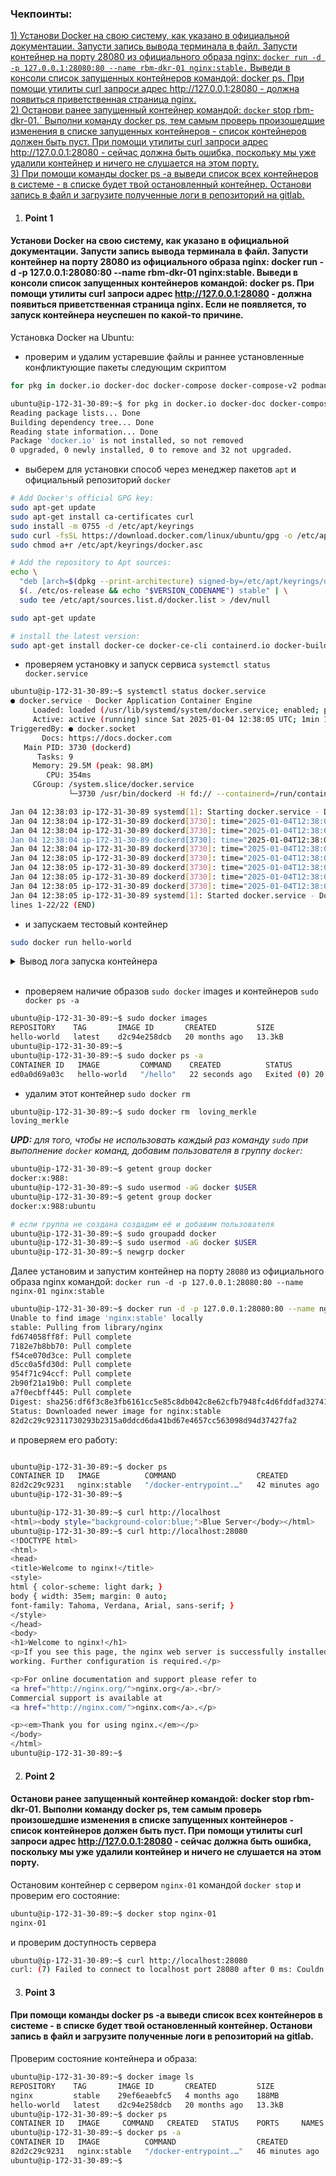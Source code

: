 ### Чекпоинты:

[1) Установи Docker на свою систему, как указано в официальной документации. Запусти запись вывода терминала в файл. Запусти контейнер на порту 28080 из официального образа nginx: `docker run -d -p 127.0.0.1:28080:80 --name rbm-dkr-01 nginx:stable.` Выведи в консоли список запущенных контейнеров командой: docker ps. При помощи утилиты curl запроси адрес http://127.0.0.1:28080 - должна появиться приветственная страница nginx.  ](#Point-1)  
[2) Останови ранее запущенный контейнер командой: `docker` stop rbm-dkr-01.` Выполни команду docker ps, тем самым проверь произошедшие изменения в списке запущенных контейнеров - список контейнеров должен быть пуст. При помощи утилиты curl запроси адрес http://127.0.0.1:28080 - сейчас должна быть ошибка, поскольку мы уже удалили контейнер и ничего не слушается на этом порту.](#Point-2)  
[3) При помощи команды docker ps -a выведи список всех контейнеров в системе - в списке будет твой остановленный контейнер. Останови запись в файл и загрузите полученные логи в репозиторий на gitlab.](#Point-3)  


1. #### Point 1  
#### Установи Docker на свою систему, как указано в официальной документации. Запусти запись вывода терминала в файл. Запусти контейнер на порту 28080 из официального образа nginx: docker run -d -p 127.0.0.1:28080:80 --name rbm-dkr-01 nginx:stable. Выведи в консоли список запущенных контейнеров командой: docker ps. При помощи утилиты curl запроси адрес http://127.0.0.1:28080 - должна появиться приветственная страница nginx. Если не появляется, то запуск контейнера неуспешен по какой-то причине.  


Установка Docker на Ubuntu:
- проверим и удалим устаревшие файлы и раннее установленные конфликтующие пакеты следующим скриптом
```bash
for pkg in docker.io docker-doc docker-compose docker-compose-v2 podman-docker containerd runc; do sudo apt-getve $pkg; done
```
```bash
ubuntu@ip-172-31-30-89:~$ for pkg in docker.io docker-doc docker-compose docker-compose-v2 podman-docker containerd runc; do sudo apt-getve $pkg; done
Reading package lists... Done
Building dependency tree... Done
Reading state information... Done
Package 'docker.io' is not installed, so not removed
0 upgraded, 0 newly installed, 0 to remove and 32 not upgraded.
```
- выберем для установки способ через менеджер пакетов `apt` и официальный репозиторий `docker`
```bash
# Add Docker's official GPG key:
sudo apt-get update
sudo apt-get install ca-certificates curl
sudo install -m 0755 -d /etc/apt/keyrings
sudo curl -fsSL https://download.docker.com/linux/ubuntu/gpg -o /etc/apt/keyrings/docker.asc
sudo chmod a+r /etc/apt/keyrings/docker.asc

# Add the repository to Apt sources:
echo \
  "deb [arch=$(dpkg --print-architecture) signed-by=/etc/apt/keyrings/docker.asc] https://download.docker.com/linux/ubuntu \
  $(. /etc/os-release && echo "$VERSION_CODENAME") stable" | \
  sudo tee /etc/apt/sources.list.d/docker.list > /dev/null

sudo apt-get update

# install the latest version:
sudo apt-get install docker-ce docker-ce-cli containerd.io docker-buildx-plugin docker-compose-plugin -y
```
- проверяем установку и запуск сервиса `systemctl status docker.service`
```bash
ubuntu@ip-172-31-30-89:~$ systemctl status docker.service
● docker.service - Docker Application Container Engine
     Loaded: loaded (/usr/lib/systemd/system/docker.service; enabled; preset: enabled)
     Active: active (running) since Sat 2025-01-04 12:38:05 UTC; 1min 11s ago
TriggeredBy: ● docker.socket
       Docs: https://docs.docker.com
   Main PID: 3730 (dockerd)
      Tasks: 9
     Memory: 29.5M (peak: 98.8M)
        CPU: 354ms
     CGroup: /system.slice/docker.service
             └─3730 /usr/bin/dockerd -H fd:// --containerd=/run/containerd/containerd.sock

Jan 04 12:38:03 ip-172-31-30-89 systemd[1]: Starting docker.service - Docker Application Container Engine...
Jan 04 12:38:04 ip-172-31-30-89 dockerd[3730]: time="2025-01-04T12:38:04.420054880Z" level=info msg="Starting up"
Jan 04 12:38:04 ip-172-31-30-89 dockerd[3730]: time="2025-01-04T12:38:04.424483235Z" level=info msg="OTEL tracing is not configured, usi>
Jan 04 12:38:04 ip-172-31-30-89 dockerd[3730]: time="2025-01-04T12:38:04.424615137Z" level=info msg="detected 127.0.0.53 nameserver, ass>
Jan 04 12:38:04 ip-172-31-30-89 dockerd[3730]: time="2025-01-04T12:38:04.635100461Z" level=info msg="Loading containers: start."
Jan 04 12:38:05 ip-172-31-30-89 dockerd[3730]: time="2025-01-04T12:38:05.203069183Z" level=info msg="Loading containers: done."
Jan 04 12:38:05 ip-172-31-30-89 dockerd[3730]: time="2025-01-04T12:38:05.523353076Z" level=info msg="Docker daemon" commit=c710b88 conta>
Jan 04 12:38:05 ip-172-31-30-89 dockerd[3730]: time="2025-01-04T12:38:05.524336125Z" level=info msg="Daemon has completed initialization"
Jan 04 12:38:05 ip-172-31-30-89 dockerd[3730]: time="2025-01-04T12:38:05.720755676Z" level=info msg="API listen on /run/docker.sock"
Jan 04 12:38:05 ip-172-31-30-89 systemd[1]: Started docker.service - Docker Application Container Engine.
lines 1-22/22 (END)
```

- и запускаем тестовый контейнер
```bash
sudo docker run hello-world
```
<details>
<summary>Вывод лога запуска контейнера</summary>

```bash
ubuntu@ip-172-31-30-89:~$ sudo docker run hello-world
Unable to find image 'hello-world:latest' locally
latest: Pulling from library/hello-world
c1ec31eb5944: Pull complete
Digest: sha256:5b3cc85e16e3058003c13b7821318369dad01dac3dbb877aac3c28182255c724
Status: Downloaded newer image for hello-world:latest

Hello from Docker!
This message shows that your installation appears to be working correctly.

To generate this message, Docker took the following steps:
 1. The Docker client contacted the Docker daemon.
 2. The Docker daemon pulled the "hello-world" image from the Docker Hub.
    (amd64)
 3. The Docker daemon created a new container from that image which runs the
    executable that produces the output you are currently reading.
 4. The Docker daemon streamed that output to the Docker client, which sent it
    to your terminal.

To try something more ambitious, you can run an Ubuntu container with:
 $ docker run -it ubuntu bash

Share images, automate workflows, and more with a free Docker ID:
 https://hub.docker.com/

For more examples and ideas, visit:
 https://docs.docker.com/get-started/
```
</details><br>

- проверяем наличие образов `sudo docker` images и контейнеров `sudo docker ps -a`

```bash
ubuntu@ip-172-31-30-89:~$ sudo docker images
REPOSITORY    TAG       IMAGE ID       CREATED         SIZE
hello-world   latest    d2c94e258dcb   20 months ago   13.3kB
ubuntu@ip-172-31-30-89:~$
ubuntu@ip-172-31-30-89:~$ sudo docker ps -a
CONTAINER ID   IMAGE         COMMAND    CREATED          STATUS                      PORTS     NAMES
ed0a0d69a03c   hello-world   "/hello"   22 seconds ago   Exited (0) 20 seconds ago             loving_merkle
```
- удалим этот контейнер `sudo docker rm`
```bash
ubuntu@ip-172-31-30-89:~$ sudo docker rm  loving_merkle
loving_merkle
```
**_UPD:_** _для того, чтобы не использовать каждый раз команду `sudo` при выполнение `docker` команд, добавим пользователя в группу `docker`:_
```bash
ubuntu@ip-172-31-30-89:~$ getent group docker
docker:x:988:
ubuntu@ip-172-31-30-89:~$ sudo usermod -aG docker $USER
ubuntu@ip-172-31-30-89:~$ getent group docker
docker:x:988:ubuntu

# если группа не создана создадим её и добавим пользователя
ubuntu@ip-172-31-30-89:~$ sudo groupadd docker
ubuntu@ip-172-31-30-89:~$ sudo usermod -aG docker $USER
ubuntu@ip-172-31-30-89:~$ newgrp docker
```

Далее установим и запустим контейнер на порту `28080` из официального образа nginx командой: `docker run -d -p 127.0.0.1:28080:80 --name nginx-01 nginx:stable`

```bash
ubuntu@ip-172-31-30-89:~$ docker run -d -p 127.0.0.1:28080:80 --name nginx-01 nginx:stable
Unable to find image 'nginx:stable' locally
stable: Pulling from library/nginx
fd674058ff8f: Pull complete
7182e7b8bb70: Pull complete
f54ce070d3ce: Pull complete
d5cc0a5fd30d: Pull complete
954f71c94ccf: Pull complete
2b90f21a19b0: Pull complete
a7f0ecbff445: Pull complete
Digest: sha256:df6f3c8e3fb6161cc5e85c8db042c8e62cfb7948fc4d6fddfad32741c3e2520d
Status: Downloaded newer image for nginx:stable
82d2c29c92311730293b2315a0ddcd6da41bd67e4657cc563098d94d37427fa2
```
и проверяем его работу:
```bash

ubuntu@ip-172-31-30-89:~$ docker ps
CONTAINER ID   IMAGE          COMMAND                  CREATED          STATUS          PORTS                     NAMES
82d2c29c9231   nginx:stable   "/docker-entrypoint.…"   42 minutes ago   Up 42 minutes   127.0.0.1:28080->80/tcp   nginx-01
ubuntu@ip-172-31-30-89:~$
```
```bash
ubuntu@ip-172-31-30-89:~$ curl http://localhost
<html><body style="background-color:blue;">Blue Server</body></html>
ubuntu@ip-172-31-30-89:~$ curl http://localhost:28080
<!DOCTYPE html>
<html>
<head>
<title>Welcome to nginx!</title>
<style>
html { color-scheme: light dark; }
body { width: 35em; margin: 0 auto;
font-family: Tahoma, Verdana, Arial, sans-serif; }
</style>
</head>
<body>
<h1>Welcome to nginx!</h1>
<p>If you see this page, the nginx web server is successfully installed and
working. Further configuration is required.</p>

<p>For online documentation and support please refer to
<a href="http://nginx.org/">nginx.org</a>.<br/>
Commercial support is available at
<a href="http://nginx.com/">nginx.com</a>.</p>

<p><em>Thank you for using nginx.</em></p>
</body>
</html>
ubuntu@ip-172-31-30-89:~$
```
2. #### Point 2  
 #### Останови ранее запущенный контейнер командой: docker stop rbm-dkr-01. Выполни команду docker ps, тем самым проверь произошедшие изменения в списке запущенных контейнеров - список контейнеров должен быть пуст. При помощи утилиты curl запроси адрес http://127.0.0.1:28080 - сейчас должна быть ошибка, поскольку мы уже удалили контейнер и ничего не слушается на этом порту.

Остановим контейнер с сервером `nginx-01` командой `docker stop` и проверим его состояние:
```bash
ubuntu@ip-172-31-30-89:~$ docker stop nginx-01
nginx-01
```
и проверим доступность сервера
```bash
ubuntu@ip-172-31-30-89:~$ curl http://localhost:28080
curl: (7) Failed to connect to localhost port 28080 after 0 ms: Couldn't connect to server
```

3. #### Point 3  
 ####   При помощи команды docker ps -a выведи список всех контейнеров в системе - в списке будет твой остановленный контейнер. Останови запись в файл и загрузите полученные логи в репозиторий на gitlab.

Проверим состояние контейнера и образа:
```bash
ubuntu@ip-172-31-30-89:~$ docker image ls
REPOSITORY    TAG       IMAGE ID       CREATED         SIZE
nginx         stable    29ef6eaebfc5   4 months ago    188MB
hello-world   latest    d2c94e258dcb   20 months ago   13.3kB
ubuntu@ip-172-31-30-89:~$ docker ps
CONTAINER ID   IMAGE     COMMAND   CREATED   STATUS    PORTS     NAMES
ubuntu@ip-172-31-30-89:~$ docker ps -a
CONTAINER ID   IMAGE          COMMAND                  CREATED          STATUS                     PORTS     NAMES
82d2c29c9231   nginx:stable   "/docker-entrypoint.…"   46 minutes ago   Exited (0) 6 seconds ago             nginx-01
ubuntu@ip-172-31-30-89:~$
```